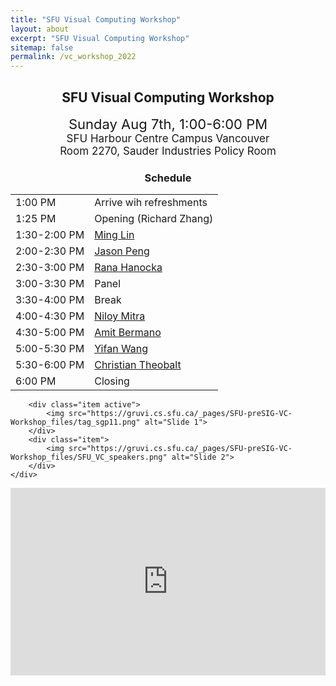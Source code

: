 ```yaml
---
title: "SFU Visual Computing Workshop"
layout: about
excerpt: "SFU Visual Computing Workshop"
sitemap: false
permalink: /vc_workshop_2022
---
```


<h2 id="workshop" style="text-align: center;">SFU Visual Computing Workshop</h2>

<p style="text-align: center;">
    <span style="font-size:22px;">Sunday Aug 7th, 1:00-6:00 PM</span>
    <br>
    <span style="font-size:17px;">SFU Harbour Centre Campus Vancouver</span>
    <br>
    <span style="font-size:17px;">Room 2270, Sauder Industries Policy Room</span>
</p>

<div class="table-users1 col-sm-12 col-md-6">
<h3 id="schedule" style="text-align: center;">Schedule</h3>
    
<table class="tg">
<tbody>
  <tr>
    <td class="tg-0lax">1:00 PM</td>
    <td class="tg-0lax">Arrive wih refreshments</td>
  </tr>
  <tr>
    <td class="tg-0lax">1:25 PM</td>
    <td class="tg-0lax">Opening (Richard Zhang)</td>
  </tr>
  <tr>
    <td class="tg-0lax">1:30-2:00 PM</td>
      <td class="tg-0lax"><a href="http://www.cs.unc.edu/~lin/" target="_blank">Ming Lin</a></td>
  </tr>
  <tr>
    <td class="tg-0lax">2:00-2:30 PM</td>
      <td class="tg-0lax"><a href="https://xbpeng.github.io/" target="_blank">Jason Peng</a></td>
  </tr>
  <tr>
    <td class="tg-0lax">2:30-3:00 PM</td>
      <td class="tg-0lax"><a href="https://people.cs.uchicago.edu/~ranahanocka/" target="_blank">Rana Hanocka</a></td>
  </tr>
  <tr>
    <td class="tg-0lax">3:00-3:30 PM</td>
    <td class="tg-0lax">Panel</td>
  </tr>
  <tr>
    <td class="tg-0lax">3:30-4:00 PM</td>
    <td class="tg-0lax">Break </td>
  </tr>
  <tr>
    <td class="tg-0lax">4:00-4:30 PM</td>
      <td class="tg-0lax"><a href="http://www0.cs.ucl.ac.uk/staff/n.mitra/" target="_blank">Niloy Mitra</a></td>
  </tr>
  <tr>
    <td class="tg-0lax">4:30-5:00 PM</td>
      <td class="tg-0lax"><a href="https://www.cs.tau.ac.il/~amberman/" target="_blank">Amit Bermano</a></td>
  </tr>
  <tr>
    <td class="tg-0lax">5:00-5:30 PM</td>
      <td class="tg-0lax"><a href="https://yifita.netlify.app/" target="_blank">Yifan Wang</a></td>
  </tr>
  <tr>
    <td class="tg-0lax">5:30-6:00 PM</td>
      <td class="tg-0lax"><a href="https://people.mpi-inf.mpg.de/~theobalt/" target="_blank">Christian Theobalt</a></td>
  </tr>
  <tr>
    <td class="tg-0lax">6:00 PM</td>
    <td class="tg-0lax">Closing</td>
  </tr>
</tbody>
</table>
</div>

<div class="col-sm-12 col-md-6">
<div markdown="0" id="carousel" class="carousel slide" data-ride="carousel" data-interval="7000" data-pause="hover" >
    <!-- Items -->
    <div class="carousel-inner" markdown="0">

        <div class="item active">
            <img src="https://gruvi.cs.sfu.ca/_pages/SFU-preSIG-VC-Workshop_files/tag_sgp11.png" alt="Slide 1">
        </div>
        <div class="item">
            <img src="https://gruvi.cs.sfu.ca/_pages/SFU-preSIG-VC-Workshop_files/SFU_VC_speakers.png" alt="Slide 2">
        </div>
    </div> 
  <iframe src="https://www.google.com/maps/embed?pb=!1m14!1m8!1m3!1d5205.117686490955!2d-123.111872!3d49.284756!3m2!1i1024!2i768!4f13.1!3m3!1m2!1s0x0%3A0x977fcd5c0dc6bd3b!2sHarbour%20Centre!5e0!3m2!1sen!2sus!4v1657150050882!5m2!1sen!2sus" width="100%" height="300" style="border:0;" allowfullscreen="" loading="lazy" referrerpolicy="no-referrer-when-downgrade"></iframe>
</div>
